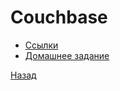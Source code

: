 # Couchbase

- [Ссылки](material/Links.md)
- [Домашнее задание](hw/README.md)


[Назад](../README.md)


